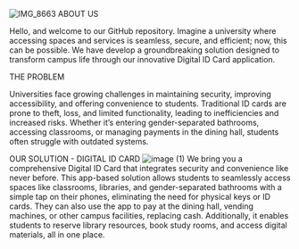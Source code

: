 ![IMG_8663](https://github.com/user-attachments/assets/23ba5173-d8c2-4fab-85b7-2eb3ca62fd77)
ABOUT US

Hello, and welcome to our GitHub repository. Imagine a university where accessing spaces and services is seamless, secure, and efficient; now, this can be possible. We have develop a groundbreaking solution designed to transform campus life through our innovative Digital ID Card application.

THE PROBLEM

Universities face growing challenges in maintaining security, improving accessibility, and offering convenience to students. Traditional ID cards are prone to theft, loss, and limited functionality, leading to inefficiencies and increased risks. Whether it’s entering gender-separated bathrooms, accessing classrooms, or managing payments in the dining hall, students often struggle with outdated systems.

OUR SOLUTION - DIGITAL ID CARD
![image (1)](https://github.com/user-attachments/assets/ea9f03d7-497e-44ab-ab47-1e7ebff78497)
We bring you a comprehensive Digital ID Card that integrates security and convenience like never before. This app-based solution allows students to seamlessly access spaces like classrooms, libraries, and gender-separated bathrooms with a simple tap on their phones, eliminating the need for physical keys or ID cards. They can also use the app to pay at the dining hall, vending machines, or other campus facilities, replacing cash. Additionally, it enables students to reserve library resources, book study rooms, and access digital materials, all in one place.
